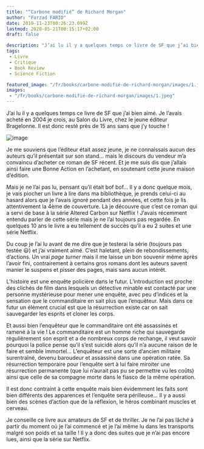 ```yaml
---
title: "“Carbone modifié” de Richard Morgan"
author: "Farzad FARID"
date: 2019-11-23T00:26:23.099Z
lastmod: 2020-05-21T00:15:17+02:00
draft: false

description: "J’ai lu il y a quelques temps ce livre de SF que j’ai bien aimé. Je l’avais acheté en 2004 je crois, au Salon du Livre, chez le jeune…"
tags:
 - Livre
 - Critique
 - Book Review
 - Science Fiction

featured_image: "/fr/books/carbone-modifié-de-richard-morgan/images/1.jpeg" 
images:
 - "/fr/books/carbone-modifié-de-richard-morgan/images/1.jpeg"
---
```


J’ai lu il y a quelques temps ce livre de SF que j’ai bien aimé. Je l’avais acheté en 2004 je crois, au Salon du Livre, chez le jeune éditeur Bragelonne. Il est donc resté près de 15 ans sans que j’y touche !




![image](images/1.jpeg#layoutTextWidth)



Je me souviens que l’éditeur était assez jeune, je ne connaissais aucun des auteurs qu’il présentait sur son stand… mais le discours du vendeur m’a convaincu d’acheter ce roman de SF récent. Et je me suis dis que j’allais ainsi faire une Bonne Action en l’achetant, en soutenant cette jeune maison d’édition.

Mais je ne l’ai pas lu, pensant qu’il était bof bof… Il y a donc quelque mois, je vais piocher un livre à lire dans ma bibliothèque, je prends celui-ci au hasard alors que je l’avais ignoré pendant des années, et cette fois je lis attentivement la 4ème de couverture. Là je découvre que c’est ce roman qui a servi de base à la série Altered Carbon sur Netflix ! J’avais récemment entendu parler de cette série mais je ne l’ai toujours pas regardée. En quelques 10 ans le livre a eu tellement de succès qu’il a eu 2 suites et une série Netflix.

Du coup je l’ai lu avant de me dire que je testerai la série (toujours pas testée 😃) et j’ai vraiment aimé. C’est haletant, plein de rebondissements, d’actions. Un vrai _page turner_ mais il me laisse un bon souvenir même après l’avoir fini, contrairement à certains gros romans dont les auteurs savent manier le suspens et pisser des pages, mais sans aucun intérêt.

L’histoire est une enquête policière dans le futur. L’introduction est proche des clichés de film dans lesquels un détective minable est contacté par une personne mystérieuse pour mener une enquête, avec peu d’indices et la sensation que le commanditaire en sait plus que l’enquêteur. Mais dans ce futur un élément crucial est que la résurrection existe car on sait sauvegarder les esprits et cloner les corps.

Et aussi bien l’enquêteur que le commanditaire ont été assassinés et ramené à la vie ! Le commanditaire est un homme riche qui sauvegarde régulièrement son esprit et a de nombreux corps de rechange, il veut savoir pourquoi la police pense qu’il s’est suicidé alors qu’il n’a aucune raison de le faire et semble immortel… L’enquêteur est une sorte d’ancien militaire surentraîné, devenu baroudeur et assassiné dans une opération ratée. Sa résurrection temporaire pour l’enquête sert à lui faire miroiter une résurrection permanente (que lui n’aurait pas pu se permettre vu les coûts) ainsi que celle de sa compagne morte dans le fiasco de la même opération.

Il est donc contraint à cette enquête mais bien évidemment les faits sont bien différents des apparences et l’enquête sera périlleuse… Il y a aussi bien des scènes d’action que de la réflexion, le héros combinant muscles et cerveau.

Je conseille ce livre aux amateurs de SF et de thriller. Je ne l’ai pas lâché à partir du moment où je l’ai commencé et je l’ai même lu dans les transports malgré son poids et sa taille ! Il y a donc des suites que je n’ai pas encore lues, ainsi que la série sur Netflix.
